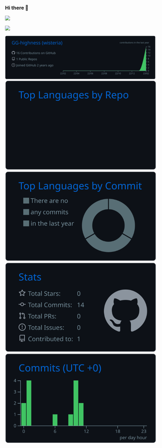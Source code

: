 ### Hi there 👋

![](https://readme-status-qsny.vercel.app/api/?username=GG-highness&theme=dracula&count_private=true)

[//]: # (![]&#40;https://readme-status-qsny.vercel.app/api/top-langs?username=GG-highness&layout=compact&count_private=true&#41;)

![](https://github-profile-trophy.vercel.app/?username=GG-highness&theme=dracula&column=7)

![](https://raw.githubusercontent.com/GG-highness/GG-highness/main/profile-summary-card-output/github_dark/0-profile-details.svg)
![](https://raw.githubusercontent.com/GG-highness/GG-highness/main/profile-summary-card-output/github_dark/1-repos-per-language.svg)
![](https://raw.githubusercontent.com/GG-highness/GG-highness/main/profile-summary-card-output/github_dark/2-most-commit-language.svg)
![](https://raw.githubusercontent.com/GG-highness/GG-highness/main/profile-summary-card-output/github_dark/3-stats.svg)
![](https://raw.githubusercontent.com/GG-highness/GG-highness/main/profile-summary-card-output/github_dark/4-productive-time.svg)




